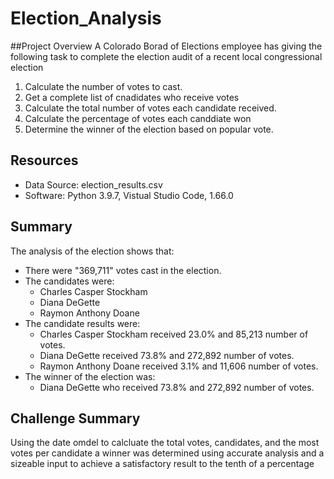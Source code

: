 # Election_Analysis
 
 ##Project Overview
 A Colorado Borad of Elections employee has giving the following task to complete the election audit of a recent local congressional election

 1. Calculate the number of votes to cast.
 2. Get a complete list of cnadidates who receive votes
 3. Calculate the total number of votes each candidate received.
 4. Calculate the percentage of votes each canddiate won
 5. Determine the winner of the election based on popular vote.

 ##  Resources
 - Data Source: election_results.csv
 - Software: Python 3.9.7, Vistual Studio Code, 1.66.0

## Summary
The analysis of the election shows that:
- There were "369,711" votes cast in the election.
- The candidates were:
    - Charles Casper Stockham
    - Diana DeGette
    - Raymon Anthony Doane
- The candidate results were:
    - Charles Casper Stockham received 23.0% and 85,213 number of votes.
    - Diana DeGette received 73.8% and 272,892 number of votes.
    - Raymon Anthony Doane received 3.1% and 11,606 number of votes.
- The winner of the election was:
    - Diana DeGette who received 73.8% and 272,892 number of votes.

## Challenge Summary
Using the date omdel to calcluate the total votes, candidates, and the most votes per candidate a winner was determined using accurate analysis and a sizeable input to achieve a satisfactory result to the tenth of a percentage

